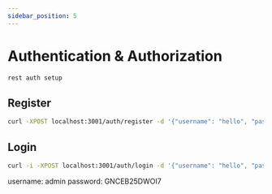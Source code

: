 ```yaml
---
sidebar_position: 5
---
```


# Authentication & Authorization

``` bash
rest auth setup
```

## Register
``` bash
curl -XPOST localhost:3001/auth/register -d '{"username": "hello", "password":"world"}'
```

## Login
```bash
curl -i -XPOST localhost:3001/auth/login -d '{"username": "hello", "password":"world"}
```

username: admin
password: GNCEB25DWOI7
